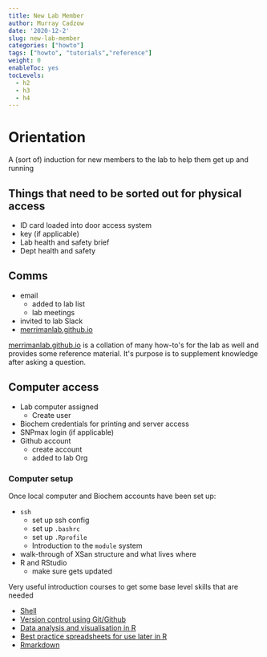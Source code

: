 ```yaml
---
title: New Lab Member
author: Murray Cadzow
date: '2020-12-2'
slug: new-lab-member
categories: ["howto"]
tags: ["howto", "tutorials","reference"]
weight: 0
enableToc: yes
tocLevels:
  - h2
  - h3
  - h4
---
```



# Orientation

A (sort of) induction for new members to the lab to help them get up and running

## Things that need to be sorted out for physical access

- ID card loaded into door access system
- key (if applicable)
- Lab health and safety brief
- Dept health and safety

## Comms

- email
  - added to lab list
  - lab meetings
- invited to lab Slack
- [merrimanlab.github.io](https://merrimanlab.github.io)

[merrimanlab.github.io](https://merrimanlab.github.io) is a collation of many how-to's for the lab as well and provides some reference material. It's purpose is to supplement knowledge after asking a question.


## Computer access

- Lab computer assigned
  - Create user
- Biochem credentials for printing and server access
- SNPmax login (if applicable)
- Github account
  - create account
  - added to lab Org


### Computer setup

Once local computer and Biochem accounts have been set up:


- `ssh`
  - set up ssh config
  - set up `.bashrc`
  - set up `.Rprofile`
  - Introduction to the `module` system
- walk-through of XSan structure and what lives where
- R and RStudio
  - make sure gets updated


Very useful introduction courses to get some base level skills that are needed 

- [Shell](http://swcarpentry.github.io/shell-novice/)
- [Version control using Git/Github](http://swcarpentry.github.io/git-novice/)
- [Data analysis and visualisation in R](http://www.datacarpentry.org/R-ecology-lesson/)
- [Best practice spreadsheets for use later in R](http://www.datacarpentry.org/spreadsheet-ecology-lesson/)
- [Rmarkdown](http://rmarkdown.rstudio.com/)


